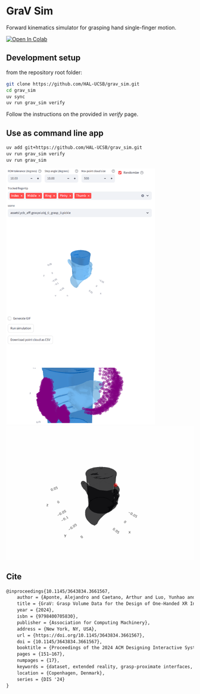 # GraV Sim

Forward kinematics simulator for grasping hand single-finger motion.

[![Open In Colab](https://colab.research.google.com/assets/colab-badge.svg)](https://colab.research.google.com/drive/17Gr9qjyopvqygkAOb6Huy7m6NI6_16pv?usp=sharing)


## Development setup
from the repository root folder:
```bash
git clone https://github.com/HAL-UCSB/grav_sim.git
cd grav_sim
uv sync
uv run grav_sim verify
```
Follow the instructions on the provided in _verify_ page.

## Use as command line app

```bash
uv add git+https://github.com/HAL-UCSB/grav_sim.git
uv run grav_sim verify
uv run grav_sim
```

<img src="assets/app.png" alt="drawing" width="400"/>

<img src="assets/simulation.gif" alt="drawing" width="600"/>

## Cite

```latex
@inproceedings{10.1145/3643834.3661567,
    author = {Aponte, Alejandro and Caetano, Arthur and Luo, Yunhao and Sra, Misha},
    title = {GraV: Grasp Volume Data for the Design of One-Handed XR Interfaces},
    year = {2024},
    isbn = {9798400705830},
    publisher = {Association for Computing Machinery},
    address = {New York, NY, USA},
    url = {https://doi.org/10.1145/3643834.3661567},
    doi = {10.1145/3643834.3661567},
    booktitle = {Proceedings of the 2024 ACM Designing Interactive Systems Conference},
    pages = {151–167},
    numpages = {17},
    keywords = {dataset, extended reality, grasp-proximate interfaces, spatial user interface},
    location = {Copenhagen, Denmark},
    series = {DIS '24}
}
```